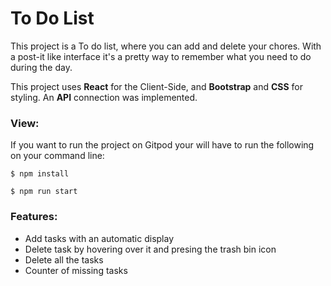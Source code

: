 # To Do List

This project is a To do list, where you can add and delete your chores. With a post-it like interface it's a pretty way to remember what you need to do during the day. 

This project uses **React** for the Client-Side, and **Bootstrap** and **CSS** for styling. An **API** connection was implemented.

### View:

If you want to run the project on Gitpod your will have to run the following on your command line:

```
$ npm install
```
```
$ npm run start
```

### Features:
* Add tasks with an automatic display
* Delete task by hovering over it and presing the trash bin icon
* Delete all the tasks
* Counter of missing tasks